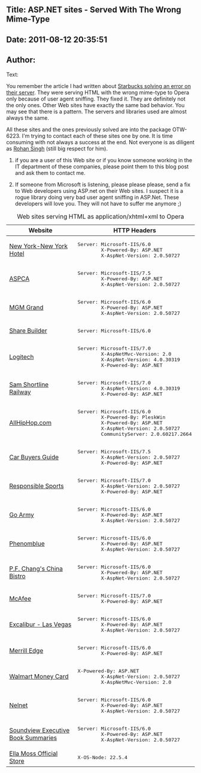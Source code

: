 Title: ASP.NET sites - Served With The Wrong Mime-Type
----
Date: 2011-08-12 20:35:51
----
Author: 
----
Text:

<p>You remember the article I had written about <a href="http://my.opera.com/ODIN/blog/2011/03/30/improving-interoperability-the-story-of-a-bug">Starbucks solving an error on their server</a>. They were serving HTML with the wrong mime-type to Opera only because of user agent sniffing. They fixed it. They are definitely not the only ones. Other Web sites have exactly the same bad behavior. You may see that there is a pattern. The servers and libraries used are almost always the same.</p>

<p>All these sites and the ones previously solved are into the package OTW-6223. I&#39;m trying to contact each of these sites one by one. It is time consuming with not always a success at the end. Not everyone is as diligent as <a href="http://www.rohanradio.com/">Rohan Singh</a> (still big respect for him).</p>

<ol>
<li><p>if you are a user of this Web site or if you know someone working in the IT department of these companies, please point them to this blog post and ask them to contact me.</p></li>
<li><p>If someone from Microsoft is listening, please please please, send a fix to Web developers using ASP.net on their Web sites. I suspect it is a rogue library doing very bad user agent sniffing in ASP.Net. These developers will love you. They will not have to suffer me anymore ;) </p></li>
</ol>

<table>
    <caption>Web sites serving HTML as application/xhtml+xml to Opera</caption>
    <thead>
        <tr>
            <th>Website</th><th>HTTP Headers</th>
        </tr>
    </thead>
    <tbody>
        <tr><td><a href="http://www.nynyhotel.com/">New York-New York Hotel</a></td><td><pre>Server: Microsoft-IIS/6.0
        X-Powered-By: ASP.NET
        X-AspNet-Version: 2.0.50727</pre></td></tr>
        <tr><td><a href="http://aspca.org/">ASPCA</a></td><td><pre>Server: Microsoft-IIS/7.5
        X-Powered-By: ASP.NET
        X-AspNet-Version: 2.0.50727</pre></td></tr>
        <tr><td><a href="http://www.mgmgrand.com/">MGM Grand</a></td><td><pre>Server: Microsoft-IIS/6.0
        X-Powered-By: ASP.NET
        X-AspNet-Version: 2.0.50727</pre></td></tr>
        <tr><td><a href="http://www.sharebuilder.com/">Share Builder</a></td><td><pre>Server: Microsoft-IIS/6.0</pre></td></tr>
        <tr><td><a href="http://myharmony.com/">Logitech</a></td><td><pre>Server: Microsoft-IIS/7.0
        X-AspNetMvc-Version: 2.0
        X-AspNet-Version: 4.0.30319
        X-Powered-By: ASP.NET</pre></td></tr>
        <tr><td><a href="http://www.samshortline.com/">Sam Shortline Railway</a></td><td><pre>Server: Microsoft-IIS/7.0
        X-AspNet-Version: 4.0.30319
        X-Powered-By: ASP.NET</pre></td></tr>
        <tr><td><a href="http://allhiphop.com/">AllHipHop.com</a></td><td><pre>Server: Microsoft-IIS/6.0
        X-Powered-By: PleskWin
        X-Powered-By: ASP.NET
        X-AspNet-Version: 2.0.50727
        CommunityServer: 2.0.60217.2664</pre></td></tr>
        <tr><td><a href="http://www.cbg.ie/">Car Buyers Guide</a></td><td><pre>Server: Microsoft-IIS/7.5
        X-AspNet-Version: 2.0.50727
        X-Powered-By: ASP.NET</pre></td></tr>
        <tr><td><a href="http://responsiblesports.com/">Responsible Sports</a></td><td><pre>Server: Microsoft-IIS/7.0
        X-AspNet-Version: 2.0.50727
        X-Powered-By: ASP.NET</pre></td></tr>
        <tr><td><a href="http://sgtstar.goarmy.com/ActiveAgentUI/Agent.aspx"> Go Army</a></td><td><pre>Server: Microsoft-IIS/6.0
        X-Powered-By: ASP.NET
        X-AspNet-Version: 2.0.50727</pre></td></tr>
        <tr><td><a href="http://www.phenomblue.com/">Phenomblue</a></td><td><pre>Server: Microsoft-IIS/6.0
        X-Powered-By: ASP.NET
        X-AspNet-Version: 2.0.50727</pre></td></tr>
        <tr><td><a href="http://www.pfchangs.com/">P.F. Chang&#39;s China Bistro</a></td><td><pre>Server: Microsoft-IIS/6.0
        X-Powered-By: ASP.NET
        X-AspNet-Version: 2.0.50727</pre></td></tr>
        <tr><td><a href="http://home.mcafee.com/">McAfee</a></td><td><pre>Server: Microsoft-IIS/7.0
        X-Powered-By: ASP.NET</pre></td></tr>
        <tr><td><a href="http://www.excalibur.com/">Excalibur - Las Vegas</a></td><td><pre>Server: Microsoft-IIS/6.0
        X-Powered-By: ASP.NET
        X-AspNet-Version: 2.0.50727</pre></td></tr>
        <tr><td><a href="http://www.merrilledge.com/">Merrill Edge</a></td><td><pre>Server: Microsoft-IIS/6.0
        X-Powered-By: ASP.NET</pre></td></tr>
        <tr><td><a href="http://www.walmartmoneycard.com/">Walmart Money Card</a></td><td><pre>X-Powered-By: ASP.NET
        X-AspNet-Version: 2.0.50727
        X-AspNetMvc-Version: 2.0</pre></td></tr>
        <tr><td><a href="http://www.nelnet.com/">Nelnet</a></td><td><pre>Server: Microsoft-IIS/6.0
        X-Powered-By: ASP.NET
        X-AspNet-Version: 2.0.50727</pre></td></tr>
        <tr><td><a href="http://www.summary.com/">Soundview Executive Book Summaries</a></td><td><pre>Server: Microsoft-IIS/6.0
        X-Powered-By: ASP.NET
        X-AspNet-Version: 2.0.50727</pre></td></tr>
        <tr><td><a href="http://www.ellamoss.com/">Ella Moss Official Store</a></td><td><pre>X-OS-Node: 22.5.4</pre></td></tr>    </tbody>
</table>

